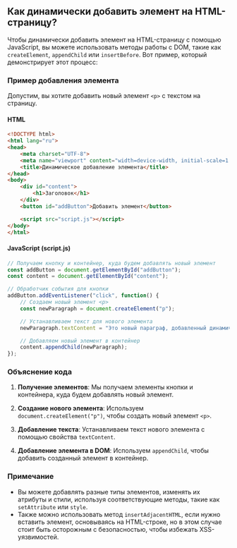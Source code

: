 ## Как динамически добавить элемент на HTML-страницу?

Чтобы динамически добавить элемент на HTML-страницу с помощью JavaScript, вы можете использовать методы работы с DOM, такие как `createElement`, `appendChild` или `insertBefore`. Вот пример, который демонстрирует этот процесс:

### Пример добавления элемента

Допустим, вы хотите добавить новый элемент `<p>` с текстом на страницу.

#### HTML

```html
<!DOCTYPE html>
<html lang="ru">
<head>
    <meta charset="UTF-8">
    <meta name="viewport" content="width=device-width, initial-scale=1.0">
    <title>Динамическое добавление элемента</title>
</head>
<body>
    <div id="content">
        <h1>Заголовок</h1>
    </div>
    <button id="addButton">Добавить элемент</button>

    <script src="script.js"></script>
</body>
</html>
```

#### JavaScript (script.js)

```javascript
// Получаем кнопку и контейнер, куда будем добавлять новый элемент
const addButton = document.getElementById("addButton");
const content = document.getElementById("content");

// Обработчик события для кнопки
addButton.addEventListener("click", function() {
    // Создаем новый элемент <p>
    const newParagraph = document.createElement("p");

    // Устанавливаем текст для нового элемента
    newParagraph.textContent = "Это новый параграф, добавленный динамически!";

    // Добавляем новый элемент в контейнер
    content.appendChild(newParagraph);
});
```

### Объяснение кода

1. **Получение элементов**: Мы получаем элементы кнопки и контейнера, куда будем добавлять новый элемент.

2. **Создание нового элемента**: Используем `document.createElement("p")`, чтобы создать новый элемент `<p>`.

3. **Добавление текста**: Устанавливаем текст нового элемента с помощью свойства `textContent`.

4. **Добавление элемента в DOM**: Используем `appendChild`, чтобы добавить созданный элемент в контейнер.

### Примечание

- Вы можете добавлять разные типы элементов, изменять их атрибуты и стили, используя соответствующие методы, такие как `setAttribute` или `style`.
- Также можно использовать метод `insertAdjacentHTML`, если нужно вставить элемент, основываясь на HTML-строке, но в этом случае стоит быть осторожным с безопасностью, чтобы избежать XSS-уязвимостей.